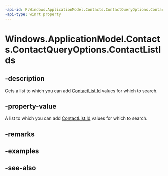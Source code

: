 ```yaml
---
-api-id: P:Windows.ApplicationModel.Contacts.ContactQueryOptions.ContactListIds
-api-type: winrt property
---
```


<!-- Property syntax
public Windows.Foundation.Collections.IVector<string> ContactListIds { get; }
-->

# Windows.ApplicationModel.Contacts.ContactQueryOptions.ContactListIds

## -description
Gets a list to which you can add [ContactList.Id](contactlist_id.md) values for which to search.

## -property-value
A list to which you can add [ContactList.Id](contactlist_id.md) values for which to search.

## -remarks

## -examples

## -see-also
